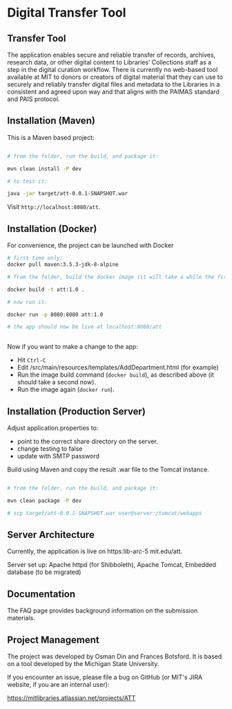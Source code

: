 # Digital Transfer Tool

Transfer Tool
-----------------------

The application enables secure and reliable transfer of records, archives, research data, or other digital content to Libraries’
Collections staff as a step in the digital curation workflow. There is currently no web-based tool available at MIT to 
donors or creators of digital material that they can use to securely and reliably transfer digital files and 
metadata to the Libraries in a consistent and agreed upon way and that aligns with the PAIMAS standard and PAIS protocol.


Installation (Maven)
----------------------

This is a Maven based project:

```sh

# from the folder, run the build, and package it:

mvn clean install -P dev

# to test it:

java -jar target/att-0.0.1-SNAPSHOT.war

```

Visit `http://localhost:8080/att`.

Installation (Docker)
-----------------------

For convenience, the project can be launched with Docker

```sh
# first time only:
docker pull maven:3.5.3-jdk-8-alpine

# from the folder, build the docker image (it will take a while the first time):

docker build -t att:1.0 .

# now run it:

docker run -p 8080:8080 att:1.0

# the app should now be live at localhost:8080/att
 
```

Now if you want to make a change to the app:

- Hit ```Ctrl-C```
- Edit /src/main/resources/templates/AddDepartment.html (for example)
- Run the image build command (```docker build```), as described above (it should take a second now).
- Run the image again (```docker run```).


Installation (Production Server)
-------------------------------

Adjust application.properties to:

- point to the correct share directory on the server.
- change testing to false
- update with SMTP password


Build using Maven and copy the result .war file to the Tomcat instance.


```sh

# from the folder, run the build, and package it:

mvn clean package -P dev

# scp target/att-0.0.1-SNAPSHOT.war user@server:/tomcat/webapps

```

Server Architecture
---------------------

Currently, the application is live on https:lib-arc-5 mit.edu/att.

Server set up: Apache httpd (for Shibboleth), Apache Tomcat, Embedded database (to be migrated)

Documentation
--------------

The FAQ page provides background information on the submission materials.

Project Management
------------------

The project was developed by Osman Din and Frances Botsford. It is based on a tool developed by the 
Michigan State University.

If you encounter an issue, please file a bug on GitHub (or MIT's JIRA website, if you are an internal user):

https://mitlibraries.atlassian.net/projects/ATT